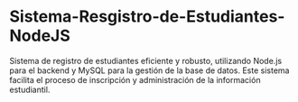 # Sistema-Resgistro-de-Estudiantes-NodeJS
Sistema de registro de estudiantes eficiente y robusto, utilizando Node.js para el backend y MySQL para la gestión de la base de datos. Este sistema facilita el proceso de inscripción y administración de la información estudiantil.
